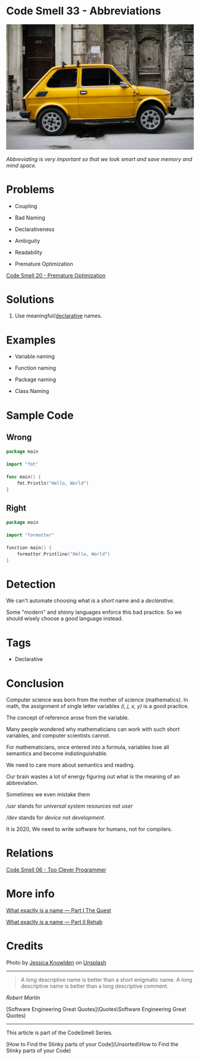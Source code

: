 # Code Smell 33 - Abbreviations

![Code Smell 33 - Abbreviations](jessica-knowlden-VcHU3hC_lAM-unsplash.jpg)

*Abbreviating is very important so that we look smart and save memory and mind space.*

# Problems

- Coupling

- Bad Naming

- Declarativeness

- Ambiguity

- Readability

- Premature Optimization

[Code Smell 20 - Premature Optimization](https://maximilianocontieri.com/code-smell-20-premature-optimization)

# Solutions

1. Use meaningful/[declarative](https://maximilianocontieri.com/what-exactly-is-a-name-part-ii-rehab) names.

# Examples

- Variable naming

- Function naming

- Package naming

- Class Naming

# Sample Code

## Wrong

[Gist Url]: # (https://gist.github.com/mcsee/946b6391e043d6abec9a3ae5976c5d8f)
```go
package main

import "fmt"

func main() {
    fmt.Println("Hello, World")
}
```

## Right

[Gist Url]: # (https://gist.github.com/mcsee/6b5865d3a16ed5ccccd34348070d7d62)
```go
package main

import "formatter"

function main() {
    formatter.Printline("Hello, World")
}
```

# Detection

We can't automate choosing what is a *short* name and a *declarative*.

Some "modern" and shinny languages enforce this bad practice. So we should wisely choose a good language instead.
 
# Tags

- Declarative

# Conclusion

Computer science was born from the mother of science (mathematics). In math, the assignment of single letter variables *(i, j, x, y)* is a good practice.

The concept of reference arose from the variable.

Many people wondered why mathematicians can work with such short variables, and computer scientists cannot.

For mathematicians, once entered into a formula, variables lose all semantics and become indistinguishable.

We need to care more about semantics and reading.

Our brain wastes a lot of energy figuring out what is the meaning of an abbreviation.

Sometimes we even mistake them

*/usr* stands for *universal system resources* not *user*

*/dev* stands for *device* not *development*.

It is 2020, We need to write software for humans, not for compilers.

# Relations

[Code Smell 06 - Too Clever Programmer](https://maximilianocontieri.com/code-smell-06-too-clever-programmer)

# More info

[What exactly is a name — Part I The Quest](https://maximilianocontieri.com/what-exactly-is-a-name-part-i-the-quest)

[What exactly is a name — Part II Rehab](https://maximilianocontieri.com/what-exactly-is-a-name-part-ii-rehab)

# Credits

Photo by [Jessica Knowlden](https://unsplash.com/@mybibimbaplife) on [Unsplash](https://unsplash.com/s/photos/small)

* * *

> A long descriptive name is better than a short enigmatic name. A long descriptive name is better than a long descriptive comment.

_Robert Martin_

[Software Engineering Great Quotes](Quotes\Software Engineering Great Quotes)

* * *

This article is part of the CodeSmell Series.

[How to Find the Stinky parts of your Code](Unsorted\How to Find the Stinky parts of your Code)